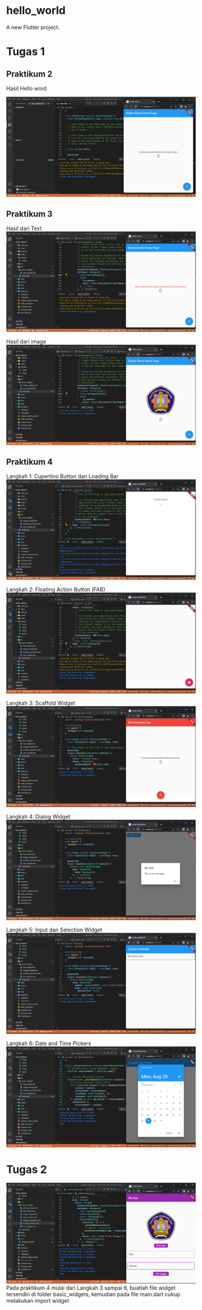 # hello_world

A new Flutter project.
# Tugas 1
## Praktikum 2
Hasil Hello word

![plot](images/1.png)

## Praktikum 3
Hasil dari Text
![plot](images/2.png)

Hasil dari image
![plot](images/3.png)

## Praktikum 4
Langkah 1: Cupertino Button dan Loading Bar
![plot](images/4.png)

Langkah 2: Floating Action Button (FAB)
![plot](images/5.png)

Langkah 3: Scaffold Widget
![plot](images/6.png)

Langkah 4: Dialog Widget
![plot](images/7.png)

Langkah 5: Input dan Selection Widget
![plot](images/8.png)

Langkah 6: Date and Time Pickers
![plot](images/9.png)

# Tugas 2

![plot](images/10.png)
Pada praktikum 4 mulai dari Langkah 3 sampai 6, buatlah file widget tersendiri di folder basic_widgets, kemudian pada file main.dart cukup melakukan import widget 

